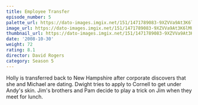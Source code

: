 ```yaml
---
title: Employee Transfer
episode_number: 5
palette_url: https://dato-images.imgix.net/151/1471789083-9XZVVa9At3K6lMU8RAdwjFuKIHF.jpg?ixlib=rb-1.1.0&ch=DPR%2CWidth&auto=enhance&palette=json
image_url: https://dato-images.imgix.net/151/1471789083-9XZVVa9At3K6lMU8RAdwjFuKIHF.jpg?ixlib=rb-1.1.0&ch=DPR%2CWidth&auto=compress%2Cformat&w=500
thumbnail_url: https://dato-images.imgix.net/151/1471789083-9XZVVa9At3K6lMU8RAdwjFuKIHF.jpg?ixlib=rb-1.1.0&ch=DPR%2CWidth&auto=enhance&w=500&h=280&fit=crop&fm=jpg
date: '2008-10-30'
weight: 72
rating: 8.1
director: David Rogers
category: Season 5
---
```


Holly is transferred back to New Hampshire after corporate discovers that she and Michael are dating. Dwight tries to apply to Cornell to get under Andy's skin. Jim's brothers and Pam decide to play a trick on Jim when they meet for lunch.